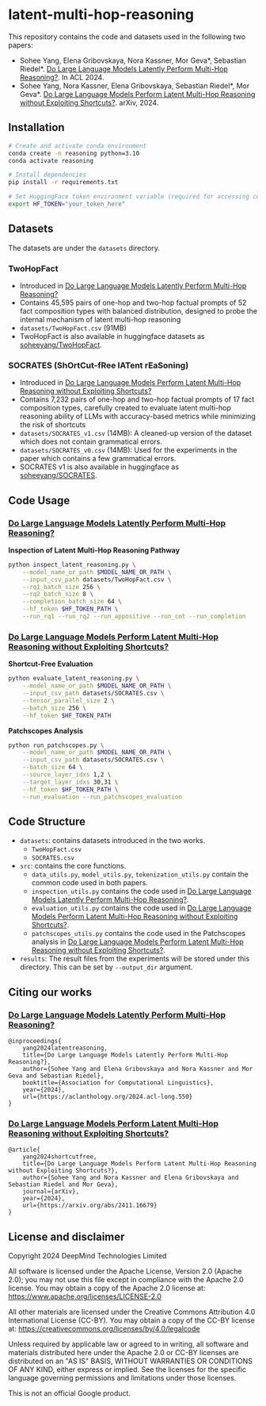 # latent-multi-hop-reasoning

This repository contains the code and datasets used in the following two papers:

- Sohee Yang, Elena Gribovskaya, Nora Kassner, Mor Geva*, Sebastian Riedel*. [Do Large Language Models Latently Perform Multi-Hop Reasoning?](https://arxiv.org/abs/2402.16837). In ACL 2024.
- Sohee Yang, Nora Kassner, Elena Gribovskaya, Sebastian Riedel*, Mor Geva*. [Do Large Language Models Perform Latent Multi-Hop Reasoning without Exploiting Shortcuts?](https://arxiv.org/abs/2411.16679). arXiv, 2024.

## Installation
```bash
# Create and activate conda environment
conda create -n reasoning python=3.10
conda activate reasoning

# Install dependencies
pip install -r requirements.txt

# Set HuggingFace token environment variable (required for accessing certain models)
export HF_TOKEN="your_token_here"
```

## Datasets

The datasets are under the `datasets` directory.

### TwoHopFact

- Introduced in [Do Large Language Models Latently Perform Multi-Hop Reasoning?](https://arxiv.org/abs/2402.16837)
- Contains 45,595 pairs of one-hop and two-hop factual prompts of 52 fact composition types with balanced distribution, designed to probe the internal mechanism of latent multi-hop reasoning
- `datasets/TwoHopFact.csv` (91MB)
- TwoHopFact is also available in huggingface datasets as [soheeyang/TwoHopFact](https://huggingface.co/datasets/soheeyang/TwoHopFact).

### SOCRATES (ShOrtCut-fRee lATent rEaSoning)

- Introduced in [Do Large Language Models Perform Latent Multi-Hop Reasoning without Exploiting Shortcuts?](https://arxiv.org/abs/2411.16679)
- Contains 7,232 pairs of one-hop and two-hop factual prompts of 17 fact composition types, carefully created to evaluate latent multi-hop reasoning ability of LLMs with accuracy-based metrics while minimizing the risk of shortcuts
- `datasets/SOCRATES_v1.csv` (14MB): A cleaned-up version of the dataset which does not contain grammatical errors.
- `datasets/SOCRATES_v0.csv` (14MB): Used for the experiments in the paper which contains a few grammatical errors.
- SOCRATES v1 is also available in huggingface as [soheeyang/SOCRATES](https://huggingface.co/datasets/soheeyang/SOCRATES).

## Code Usage

### [Do Large Language Models Latently Perform Multi-Hop Reasoning?](https://arxiv.org/abs/2402.16837)

**Inspection of Latent Multi-Hop Reasoning Pathway**

```bash
python inspect_latent_reasoning.py \
    --model_name_or_path $MODEL_NAME_OR_PATH \
    --input_csv_path datasets/TwoHopFact.csv \
    --rq1_batch_size 256 \
    --rq2_batch_size 8 \
    --completion_batch_size 64 \
    --hf_token $HF_TOKEN_PATH \
    --run_rq1 --run_rq2 --run_appositive --run_cot --run_completion
```

### [Do Large Language Models Perform Latent Multi-Hop Reasoning without Exploiting Shortcuts?](https://arxiv.org/abs/2411.16679)

**Shortcut-Free Evaluation**

```bash
python evaluate_latent_reasoning.py \
    --model_name_or_path $MODEL_NAME_OR_PATH \
    --input_csv_path datasets/SOCRATES.csv \
    --tensor_parallel_size 2 \
    --batch_size 256 \
    --hf_token $HF_TOKEN_PATH
```

**Patchscopes Analysis**

```bash
python run_patchscopes.py \
    --model_name_or_path $MODEL_NAME_OR_PATH \
    --input_csv_path datasets/SOCRATES.csv \
    --batch_size 64 \
    --source_layer_idxs 1,2 \
    --target_layer_idxs 30,31 \
    --hf_token $HF_TOKEN_PATH \
    --run_evaluation --run_patchscopes_evaluation
```

## Code Structure

- `datasets`: contains datasets introduced in the two works.
  - `TwoHopFact.csv`
  - `SOCRATES.csv`
- `src`: contains the core functions.
  - `data_utils.py`, `model_utils.py`, `tokenization_utils.py` contain the common code used in both papers.
  - `inspection_utils.py` contains the code used in [Do Large Language Models Latently Perform Multi-Hop Reasoning?](https://arxiv.org/abs/2402.16837).
  - `evaluation_utils.py` contains the code used in [Do Large Language Models Perform Latent Multi-Hop Reasoning without Exploiting Shortcuts?](https://arxiv.org/abs/2411.16679).
  - `patchscopes_utils.py` contains the code used in the Patchscopes analysis in [Do Large Language Models Perform Latent Multi-Hop Reasoning without Exploiting Shortcuts?](https://arxiv.org/abs/2411.16679).
- `results`: The result files from the experiments will be stored under this directory. This can be set by `--output_dir` argument.

## Citing our works

### [Do Large Language Models Latently Perform Multi-Hop Reasoning?](https://arxiv.org/abs/2402.16837)

```
@inproceedings{
    yang2024latentreasoning,
    title={Do Large Language Models Latently Perform Multi-Hop Reasoning?},
    author={Sohee Yang and Elena Gribovskaya and Nora Kassner and Mor Geva and Sebastian Riedel},
    booktitle={Association for Computational Linguistics},
    year={2024},
    url={https://aclanthology.org/2024.acl-long.550}
}
```

### [Do Large Language Models Perform Latent Multi-Hop Reasoning without Exploiting Shortcuts?](https://arxiv.org/abs/2411.16679)

```
@article{
    yang2024shortcutfree,
    title={Do Large Language Models Perform Latent Multi-Hop Reasoning without Exploiting Shortcuts?},
    author={Sohee Yang and Nora Kassner and Elena Gribovskaya and Sebastian Riedel and Mor Geva},
    journal={arXiv},
    year={2024},
    url={https://arxiv.org/abs/2411.16679}
}
```

## License and disclaimer

Copyright 2024 DeepMind Technologies Limited

All software is licensed under the Apache License, Version 2.0 (Apache 2.0);
you may not use this file except in compliance with the Apache 2.0 license.
You may obtain a copy of the Apache 2.0 license at:
https://www.apache.org/licenses/LICENSE-2.0

All other materials are licensed under the Creative Commons Attribution 4.0
International License (CC-BY). You may obtain a copy of the CC-BY license at:
https://creativecommons.org/licenses/by/4.0/legalcode

Unless required by applicable law or agreed to in writing, all software and
materials distributed here under the Apache 2.0 or CC-BY licenses are
distributed on an "AS IS" BASIS, WITHOUT WARRANTIES OR CONDITIONS OF ANY KIND,
either express or implied. See the licenses for the specific language governing
permissions and limitations under those licenses.

This is not an official Google product.
